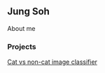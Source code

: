 ## Jung Soh
About me

### Projects
[Cat vs non-cat image classifier](https://jungsoh.github.io/cat-vs-noncat-image-classifier)
